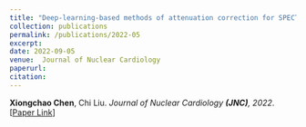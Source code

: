 ```yaml
---
title: "Deep-learning-based methods of attenuation correction for SPECT and PET (Review Paper)"
collection: publications
permalink: /publications/2022-05
excerpt: 
date: 2022-09-05
venue:  Journal of Nuclear Cardiology
paperurl:  
citation: 
---
```

<!-- ![](../figures/2022-JNC-Chen.png)   -->
**Xiongchao Chen**, Chi Liu. *Journal of Nuclear Cardiology **(JNC)**, 2022*. [[Paper Link](https://link.springer.com/article/10.1007/s12350-022-03007-3)]

